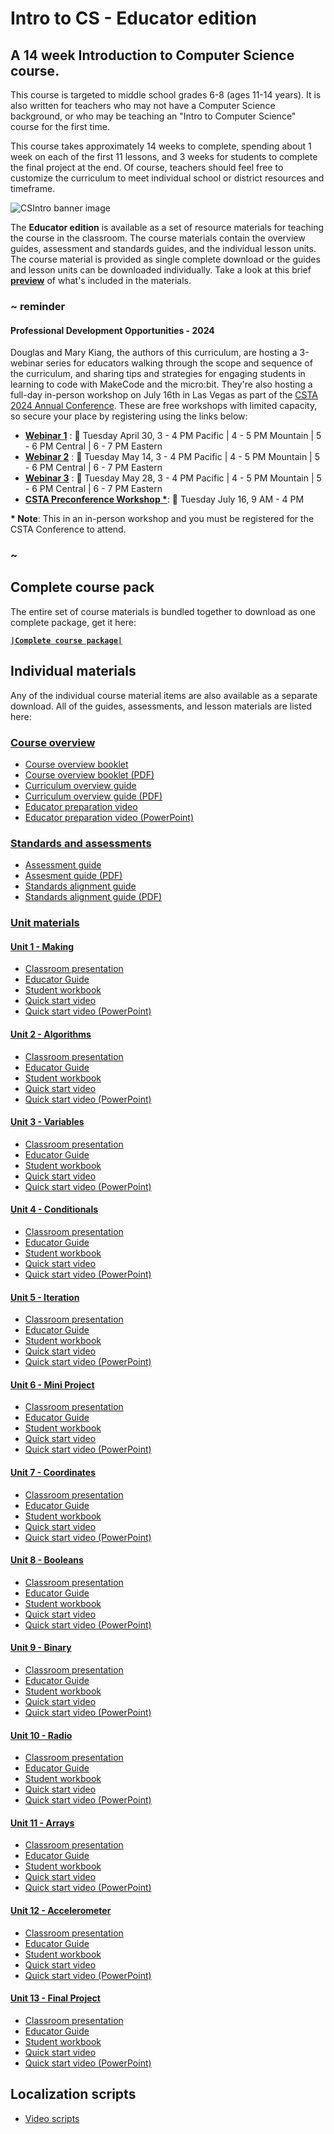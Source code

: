 # Intro to CS - Educator edition

## A 14 week Introduction to Computer Science course.

This course is targeted to middle school grades 6-8 (ages 11-14 years).  It is also written for teachers who may not have a Computer Science background, or who may be teaching an "Intro to Computer Science" course for the first time.

This course takes approximately 14 weeks to complete, spending about 1 week on each of the first 11 lessons, and 3 weeks for students to complete the final project at the end.  Of course, teachers should feel free to customize the curriculum to meet individual school or district resources and timeframe.

![CSIntro banner image](/static/courses/csintro-educator/csintro-educator.jpg)

The **Educator edition** is available as a set of resource materials for teaching the course in the classroom. The course materials contain the overview guides, assessment and standards guides, and the individual lesson units. The course material is provided as single complete download or the guides and lesson units can be downloaded individually. Take a look at this brief **[preview](/courses/csintro-educator/preview)** of what's included in the materials.

### ~ reminder

#### **Professional Development Opportunities - 2024**

Douglas and Mary Kiang, the authors of this curriculum, are hosting a 3-webinar series for educators walking through the scope and sequence of the curriculum, and sharing tips and strategies for engaging students in learning to code with MakeCode and the micro:bit. They're also hosting a full-day in-person workshop on July 16th in Las Vegas as part of the [CSTA 2024 Annual Conference](https://conference.csteachers.org/event/f0c0e0a8-5ac1-4333-90c9-2eab9723af76/summary). These are free workshops with limited capacity, so secure your place by registering using the links below:

* **[Webinar 1](https://msit.events.teams.microsoft.com/event/40f9ed5f-8d72-4494-bbe2-42005441f4e6@72f988bf-86f1-41af-91ab-2d7cd011db47)** : 📅 Tuesday April 30, 3 - 4 PM Pacific | 4 - 5 PM Mountain | 5 - 6 PM Central | 6 - 7 PM Eastern
* **[Webinar 2](https://msit.events.teams.microsoft.com/event/762cfe3c-ef1a-40ec-87fd-73eacc6f1a77@72f988bf-86f1-41af-91ab-2d7cd011db47)** : 📅 Tuesday May 14, 3 - 4 PM Pacific | 4 - 5 PM Mountain | 5 - 6 PM Central | 6 - 7 PM Eastern
* **[Webinar 3](https://msit.events.teams.microsoft.com/event/52ef14cd-07de-41be-83bc-c664d4a98aa5@72f988bf-86f1-41af-91ab-2d7cd011db47)** : 📅 Tuesday May 28, 3 - 4 PM Pacific | 4 - 5 PM Mountain | 5 - 6 PM Central | 6 - 7 PM Eastern
* **[CSTA Preconference Workshop \*](https://aka.ms/CSTA24reg)**: 📅 Tuesday July 16, 9 AM - 4 PM

**\* Note**: This in an in-person workshop and you must be registered for the CSTA Conference to attend.

### ~

## Complete course pack

The entire set of course materials is bundled together to download as one complete package, get it here:

**[``|Complete course package|``](https://1drv.ms/u/s!AqsgsTyHBmRBhFofN7NDsaf1Y2DZ)**

## Individual materials

Any of the individual course material items are also available as a separate download. All of the guides, assessments, and lesson materials are listed here:

### [Course overview](https://onedrive.live.com/?authkey=%21ALunv1kXkaA0RLg&id=416406873CB120AB%21520&cid=416406873CB120AB)

* [Course overview booklet](https://onedrive.live.com/view.aspx?resid=416406873CB120AB!3747&cid=416406873cb120ab&authkey=!ALunv1kXkaA0RLg&CT=1686690655374&OR=ItemsView)
* [Course overview booklet (PDF)](https://onedrive.live.com/?authkey=%21ALunv1kXkaA0RLg&cid=416406873CB120AB&id=416406873CB120AB%213746&parId=416406873CB120AB%21520&o=OneUp)
* [Curriculum overview guide](https://onedrive.live.com/view.aspx?resid=416406873CB120AB!3749&cid=416406873cb120ab&authkey=!ALunv1kXkaA0RLg&CT=1686690921127&OR=ItemsView)
* [Curriculum overview guide (PDF)](https://onedrive.live.com/?authkey=%21ALunv1kXkaA0RLg&cid=416406873CB120AB&id=416406873CB120AB%213748&parId=416406873CB120AB%21520&o=OneUp)
* [Educator preparation video](https://onedrive.live.com/?authkey=%21ALunv1kXkaA0RLg&cid=416406873CB120AB&id=416406873CB120AB%21526&parId=416406873CB120AB%21520&o=OneUp)
* [Educator preparation video (PowerPoint)](https://onedrive.live.com/view.aspx?resid=416406873CB120AB!3750&cid=416406873cb120ab&authkey=!ALunv1kXkaA0RLg&CT=1686690587199&OR=ItemsView)

### [Standards and assessments](https://onedrive.live.com/?authkey=%21ALunv1kXkaA0RLg&id=416406873CB120AB%21521&cid=416406873CB120AB)

* [Assessment guide](https://onedrive.live.com/view.aspx?cid=416406873cb120ab&page=view&resid=416406873CB120AB!528&parId=416406873CB120AB!521&authkey=!ALunv1kXkaA0RLg&app=Word)
* [Assesment guide (PDF)](https://onedrive.live.com/?authkey=%21ALunv1kXkaA0RLg&cid=416406873CB120AB&id=416406873CB120AB%213751&parId=416406873CB120AB%21521&o=OneUp)
* [Standards alignment guide](https://onedrive.live.com/view.aspx?cid=416406873cb120ab&page=view&resid=416406873CB120AB!527&parId=416406873CB120AB!521&authkey=!ALunv1kXkaA0RLg&app=Word)
* [Standards alignment guide (PDF)](https://onedrive.live.com/?authkey=%21ALunv1kXkaA0RLg&cid=416406873CB120AB&id=416406873CB120AB%213752&parId=416406873CB120AB%21521&o=OneUp)


### [Unit materials](https://onedrive.live.com/?authkey=%21ALunv1kXkaA0RLg&id=416406873CB120AB%21522&cid=416406873CB120AB)

#### [Unit 1 - Making](https://1drv.ms/f/s!AqsgsTyHBmRBhB7OK55chVCPrD_W)

* [Classroom presentation](https://onedrive.live.com/view.aspx?cid=416406873cb120ab&page=view&resid=416406873CB120AB!556&parId=416406873CB120AB!542&authkey=!AM4rnlyFUI-sP9Y&app=PowerPoint)
* [Educator Guide](https://onedrive.live.com/view.aspx?cid=416406873cb120ab&page=view&resid=416406873CB120AB!554&parId=416406873CB120AB!542&authkey=!AM4rnlyFUI-sP9Y&app=Word)
* [Student workbook](https://onedrive.live.com/view.aspx?cid=416406873cb120ab&page=view&resid=416406873CB120AB!555&parId=416406873CB120AB!542&authkey=!AM4rnlyFUI-sP9Y&app=Word)
* [Quick start video](https://onedrive.live.com/?authkey=%21AM4rnlyFUI%2DsP9Y&cid=416406873CB120AB&id=416406873CB120AB%21557&parId=416406873CB120AB%21542&o=OneUp)
* [Quick start video (PowerPoint)](https://onedrive.live.com/view.aspx?resid=416406873CB120AB!3753&cid=416406873cb120ab&authkey=!ALunv1kXkaA0RLg&CT=1686690011517&OR=ItemsView)

#### [Unit 2 - Algorithms](https://1drv.ms/f/s!AqsgsTyHBmRBhB9mHogz24TrrXvd)

* [Classroom presentation](https://onedrive.live.com/view.aspx?cid=416406873cb120ab&page=view&resid=416406873CB120AB!560&parId=416406873CB120AB!543&authkey=!AGYeiDPbhOute90&app=PowerPoint)
* [Educator Guide](https://onedrive.live.com/view.aspx?cid=416406873cb120ab&page=view&resid=416406873CB120AB!558&parId=416406873CB120AB!543&authkey=!AGYeiDPbhOute90&app=Word)
* [Student workbook](https://onedrive.live.com/view.aspx?cid=416406873cb120ab&page=view&resid=416406873CB120AB!559&parId=416406873CB120AB!543&authkey=!AGYeiDPbhOute90&app=Word)
* [Quick start video](https://onedrive.live.com/?authkey=%21AGYeiDPbhOute90&cid=416406873CB120AB&id=416406873CB120AB%21561&parId=416406873CB120AB%21543&o=OneUp)
* [Quick start video (PowerPoint)](https://onedrive.live.com/view.aspx?resid=416406873CB120AB!3755&cid=416406873cb120ab&authkey=!ALunv1kXkaA0RLg&CT=1686690051176&OR=ItemsView)

#### [Unit 3 - Variables](https://1drv.ms/f/s!AqsgsTyHBmRBhCA3Amk-zPfMl-7q)

* [Classroom presentation](https://onedrive.live.com/view.aspx?cid=416406873cb120ab&page=view&resid=416406873CB120AB!564&parId=416406873CB120AB!544&authkey=!ADcCaT7M98yX7uo&app=PowerPoint)
* [Educator Guide](https://onedrive.live.com/view.aspx?cid=416406873cb120ab&page=view&resid=416406873CB120AB!562&parId=416406873CB120AB!544&authkey=!ADcCaT7M98yX7uo&app=Word)
* [Student workbook](https://onedrive.live.com/view.aspx?cid=416406873cb120ab&page=view&resid=416406873CB120AB!563&parId=416406873CB120AB!544&authkey=!ADcCaT7M98yX7uo&app=Word)
* [Quick start video](https://onedrive.live.com/?authkey=%21ADcCaT7M98yX7uo&cid=416406873CB120AB&id=416406873CB120AB%21565&parId=416406873CB120AB%21544&o=OneUp)
* [Quick start video (PowerPoint)](https://onedrive.live.com/view.aspx?resid=416406873CB120AB!3756&cid=416406873cb120ab&authkey=!ALunv1kXkaA0RLg&CT=1686690101309&OR=ItemsView)

#### [Unit 4 - Conditionals](https://1drv.ms/f/s!AqsgsTyHBmRBhCEhD98j9NcTVsYj)

* [Classroom presentation](https://onedrive.live.com/view.aspx?cid=416406873cb120ab&page=view&resid=416406873CB120AB!568&parId=416406873CB120AB!545&authkey=!ACEP3yP01xNWxiM&app=PowerPoint)
* [Educator Guide](https://onedrive.live.com/view.aspx?cid=416406873cb120ab&page=view&resid=416406873CB120AB!566&parId=416406873CB120AB!545&authkey=!ACEP3yP01xNWxiM&app=Word)
* [Student workbook](https://onedrive.live.com/view.aspx?cid=416406873cb120ab&page=view&resid=416406873CB120AB!567&parId=416406873CB120AB!545&authkey=!ACEP3yP01xNWxiM&app=Word)
* [Quick start video](https://onedrive.live.com/?authkey=%21ACEP3yP01xNWxiM&cid=416406873CB120AB&id=416406873CB120AB%21569&parId=416406873CB120AB%21545&o=OneUp)
* [Quick start video (PowerPoint)](https://onedrive.live.com/view.aspx?resid=416406873CB120AB!3757&cid=416406873cb120ab&authkey=!ALunv1kXkaA0RLg&CT=1686690162923&OR=ItemsView)

#### [Unit 5 - Iteration](https://1drv.ms/f/s!AqsgsTyHBmRBhCKvf1jSYdQITB2h)

* [Classroom presentation](https://onedrive.live.com/view.aspx?cid=416406873cb120ab&page=view&resid=416406873CB120AB!572&parId=416406873CB120AB!546&authkey=!AK9_WNJh1AhMHaE&app=PowerPoint)
* [Educator Guide](https://onedrive.live.com/view.aspx?cid=416406873cb120ab&page=view&resid=416406873CB120AB!570&parId=416406873CB120AB!546&authkey=!AK9_WNJh1AhMHaE&app=Word)
* [Student workbook](https://onedrive.live.com/view.aspx?cid=416406873cb120ab&page=view&resid=416406873CB120AB!571&parId=416406873CB120AB!546&authkey=!AK9_WNJh1AhMHaE&app=Word)
* [Quick start video](https://onedrive.live.com/?authkey=%21AK9%5FWNJh1AhMHaE&cid=416406873CB120AB&id=416406873CB120AB%21573&parId=416406873CB120AB%21546&o=OneUp)
* [Quick start video (PowerPoint)](https://onedrive.live.com/view.aspx?resid=416406873CB120AB!3758&cid=416406873cb120ab&authkey=!ALunv1kXkaA0RLg&CT=1686690193781&OR=ItemsView)

#### [Unit 6 - Mini Project](https://1drv.ms/f/s!AqsgsTyHBmRBhCNesBFAojwe-bor)

* [Classroom presentation](https://onedrive.live.com/view.aspx?cid=416406873cb120ab&page=view&resid=416406873CB120AB!576&parId=416406873CB120AB!547&authkey=!AF6wEUCiPB75uis&app=PowerPoint)
* [Educator Guide](https://onedrive.live.com/view.aspx?cid=416406873cb120ab&page=view&resid=416406873CB120AB!574&parId=416406873CB120AB!547&authkey=!AF6wEUCiPB75uis&app=Word)
* [Student workbook](https://onedrive.live.com/view.aspx?cid=416406873cb120ab&page=view&resid=416406873CB120AB!575&parId=416406873CB120AB!547&authkey=!AF6wEUCiPB75uis&app=Word)
* [Quick start video](https://onedrive.live.com/?authkey=%21AF6wEUCiPB75uis&cid=416406873CB120AB&id=416406873CB120AB%21577&parId=416406873CB120AB%21547&o=OneUp)
* [Quick start video (PowerPoint)](https://onedrive.live.com/view.aspx?resid=416406873CB120AB!3759&cid=416406873cb120ab&authkey=!ALunv1kXkaA0RLg&CT=1686690265627&OR=ItemsView)

#### [Unit 7 - Coordinates](https://1drv.ms/f/s!AqsgsTyHBmRBhCTASW4OemOKnMEv)

* [Classroom presentation](https://onedrive.live.com/view.aspx?cid=416406873cb120ab&page=view&resid=416406873CB120AB!580&parId=416406873CB120AB!548&authkey=!AMBJbg56Y4qcwS8&app=PowerPoint)
* [Educator Guide](https://onedrive.live.com/view.aspx?cid=416406873cb120ab&page=view&resid=416406873CB120AB!578&parId=416406873CB120AB!548&authkey=!AMBJbg56Y4qcwS8&app=Word)
* [Student workbook](https://onedrive.live.com/view.aspx?cid=416406873cb120ab&page=view&resid=416406873CB120AB!579&parId=416406873CB120AB!548&authkey=!AMBJbg56Y4qcwS8&app=Word)
* [Quick start video](https://onedrive.live.com/?authkey=%21AMBJbg56Y4qcwS8&cid=416406873CB120AB&id=416406873CB120AB%21581&parId=416406873CB120AB%21548&o=OneUp)
* [Quick start video (PowerPoint)](https://onedrive.live.com/view.aspx?resid=416406873CB120AB!3760&cid=416406873cb120ab&authkey=!ALunv1kXkaA0RLg&CT=1686690325195&OR=ItemsView)

#### [Unit 8 - Booleans](https://1drv.ms/f/s!AqsgsTyHBmRBhCVCoNzaW1aTHQzm)

* [Classroom presentation](https://onedrive.live.com/view.aspx?cid=416406873cb120ab&page=view&resid=416406873CB120AB!584&parId=416406873CB120AB!549&authkey=!AEKg3NpbVpMdDOY&app=PowerPoint)
* [Educator Guide](https://onedrive.live.com/view.aspx?cid=416406873cb120ab&page=view&resid=416406873CB120AB!582&parId=416406873CB120AB!549&authkey=!AEKg3NpbVpMdDOY&app=Word)
* [Student workbook](https://onedrive.live.com/view.aspx?cid=416406873cb120ab&page=view&resid=416406873CB120AB!583&parId=416406873CB120AB!549&authkey=!AEKg3NpbVpMdDOY&app=Word)
* [Quick start video](https://onedrive.live.com/?authkey=%21AEKg3NpbVpMdDOY&cid=416406873CB120AB&id=416406873CB120AB%21585&parId=416406873CB120AB%21549&o=OneUp)
* [Quick start video (PowerPoint)](https://onedrive.live.com/view.aspx?resid=416406873CB120AB!3761&cid=416406873cb120ab&authkey=!ALunv1kXkaA0RLg&CT=1686690357689&OR=ItemsView)

#### [Unit 9 - Binary](https://1drv.ms/f/s!AqsgsTyHBmRBhCaJTPDfFM9PABs1)

* [Classroom presentation](https://onedrive.live.com/view.aspx?cid=416406873cb120ab&page=view&resid=416406873CB120AB!588&parId=416406873CB120AB!550&authkey=!AIlM8N8Uz08AGzU&app=PowerPoint)
* [Educator Guide](https://onedrive.live.com/view.aspx?cid=416406873cb120ab&page=view&resid=416406873CB120AB!586&parId=416406873CB120AB!550&authkey=!AIlM8N8Uz08AGzU&app=Word)
* [Student workbook](https://onedrive.live.com/view.aspx?cid=416406873cb120ab&page=view&resid=416406873CB120AB!587&parId=416406873CB120AB!550&authkey=!AIlM8N8Uz08AGzU&app=Word)
* [Quick start video](https://onedrive.live.com/?authkey=%21AIlM8N8Uz08AGzU&cid=416406873CB120AB&id=416406873CB120AB%21589&parId=416406873CB120AB%21550&o=OneUp)
* [Quick start video (PowerPoint)](https://onedrive.live.com/view.aspx?resid=416406873CB120AB!3763&cid=416406873cb120ab&authkey=!ALunv1kXkaA0RLg&CT=1686690413779&OR=ItemsView)

#### [Unit 10 - Radio](https://1drv.ms/f/s!AqsgsTyHBmRBhCeq5h3BbHNmCpGA)

* [Classroom presentation](https://onedrive.live.com/view.aspx?cid=416406873cb120ab&page=view&resid=416406873CB120AB!592&parId=416406873CB120AB!551&authkey=!AKrmHcFsc2YKkYA&app=PowerPoint)
* [Educator Guide](https://onedrive.live.com/view.aspx?cid=416406873cb120ab&page=view&resid=416406873CB120AB!590&parId=416406873CB120AB!551&authkey=!AKrmHcFsc2YKkYA&app=Word)
* [Student workbook](https://onedrive.live.com/view.aspx?cid=416406873cb120ab&page=view&resid=416406873CB120AB!591&parId=416406873CB120AB!551&authkey=!AKrmHcFsc2YKkYA&app=Word)
* [Quick start video](https://onedrive.live.com/?authkey=%21AKrmHcFsc2YKkYA&cid=416406873CB120AB&id=416406873CB120AB%21593&parId=416406873CB120AB%21551&o=OneUp)
* [Quick start video (PowerPoint)](https://onedrive.live.com/view.aspx?resid=416406873CB120AB!3764&cid=416406873cb120ab&authkey=!ALunv1kXkaA0RLg&CT=1686690445091&OR=ItemsView)

#### [Unit 11 - Arrays](https://1drv.ms/f/s!AqsgsTyHBmRBhChTGr9RP7MXejC-)

* [Classroom presentation](https://onedrive.live.com/view.aspx?cid=416406873cb120ab&page=view&resid=416406873CB120AB!596&parId=416406873CB120AB!552&authkey=!AFMav1E_sxd6ML4&app=PowerPoint)
* [Educator Guide](https://onedrive.live.com/view.aspx?cid=416406873cb120ab&page=view&resid=416406873CB120AB!594&parId=416406873CB120AB!552&authkey=!AFMav1E_sxd6ML4&app=Word)
* [Student workbook](https://onedrive.live.com/view.aspx?cid=416406873cb120ab&page=view&resid=416406873CB120AB!595&parId=416406873CB120AB!552&authkey=!AFMav1E_sxd6ML4&app=Word)
* [Quick start video](https://onedrive.live.com/?authkey=%21AFMav1E%5Fsxd6ML4&cid=416406873CB120AB&id=416406873CB120AB%21597&parId=416406873CB120AB%21552&o=OneUp)
* [Quick start video (PowerPoint)](https://onedrive.live.com/view.aspx?resid=416406873CB120AB!3766&cid=416406873cb120ab&authkey=!ALunv1kXkaA0RLg&CT=1686690475716&OR=ItemsView)

#### [Unit 12 - Accelerometer](https://1drv.ms/f/s!AqsgsTyHBmRBnTe7p79ZF5GgNES4)

* [Classroom presentation](https://onedrive.live.com/view.aspx?resid=416406873CB120AB!3772&cid=416406873cb120ab&authkey=!ALunv1kXkaA0RLg&CT=1686689659525&OR=ItemsView)
* [Educator Guide](https://onedrive.live.com/view.aspx?resid=416406873CB120AB!3768&cid=416406873cb120ab&authkey=!ALunv1kXkaA0RLg&CT=1686689325290&OR=ItemsView)
* [Student workbook](https://onedrive.live.com/view.aspx?resid=416406873CB120AB!3770&cid=416406873cb120ab&authkey=!ALunv1kXkaA0RLg&CT=1686689682662&OR=ItemsView)
* [Quick start video](https://onedrive.live.com/?authkey=%21ALunv1kXkaA0RLg&cid=416406873CB120AB&id=416406873CB120AB%213771&parId=416406873CB120AB%213767&o=OneUp)
* [Quick start video (PowerPoint)](https://onedrive.live.com/view.aspx?resid=416406873CB120AB!3769&cid=416406873cb120ab&authkey=!ALunv1kXkaA0RLg&CT=1686689610440&OR=ItemsView)

#### [Unit 13 - Final Project](https://1drv.ms/f/s!AqsgsTyHBmRBhCl9zNQJnUEuOSX7)

* [Classroom presentation](https://onedrive.live.com/view.aspx?cid=416406873cb120ab&page=view&resid=416406873CB120AB!600&parId=416406873CB120AB!553&authkey=!AH3M1AmdQS45Jfs&app=PowerPoint)
* [Educator Guide](https://onedrive.live.com/view.aspx?cid=416406873cb120ab&page=view&resid=416406873CB120AB!598&parId=416406873CB120AB!553&authkey=!AH3M1AmdQS45Jfs&app=Word)
* [Student workbook](https://onedrive.live.com/view.aspx?cid=416406873cb120ab&page=view&resid=416406873CB120AB!599&parId=416406873CB120AB!553&authkey=!AH3M1AmdQS45Jfs&app=Word)
* [Quick start video](https://onedrive.live.com/?authkey=%21AH3M1AmdQS45Jfs&cid=416406873CB120AB&id=416406873CB120AB%21601&parId=416406873CB120AB%21553&o=OneUp)
* [Quick start video (PowerPoint)](https://onedrive.live.com/view.aspx?resid=416406873CB120AB!3773&cid=416406873cb120ab&authkey=!ALunv1kXkaA0RLg&CT=1686689876705&OR=ItemsView)

## Localization scripts

* [Video scripts](https://onedrive.live.com/?authkey=%21ALunv1kXkaA0RLg&id=416406873CB120AB%21523&cid=416406873CB120AB)
